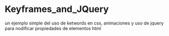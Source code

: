 # Keyframes_and_JQuery
un ejemplo simple del uso de ketwords en css, animaciones y uso de jquery para nodificar propiedades de elementos html